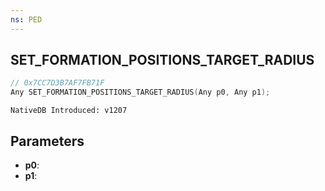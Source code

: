 ```yaml
---
ns: PED
---
```

## SET_FORMATION_POSITIONS_TARGET_RADIUS

```c
// 0x7CC7D3B7AF7FB71F
Any SET_FORMATION_POSITIONS_TARGET_RADIUS(Any p0, Any p1);
```

```
NativeDB Introduced: v1207
```

## Parameters
* **p0**:
* **p1**:
